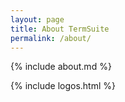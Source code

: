```yaml
---
layout: page
title: About TermSuite
permalink: /about/
---
```


{% include about.md %}

{% include logos.html %}
